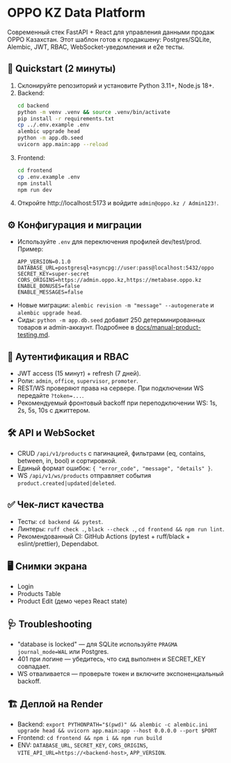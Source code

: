 # OPPO KZ Data Platform

Современный стек FastAPI + React для управления данными продаж OPPO Казахстан. Этот шаблон готов к продакшену: Postgres/SQLite, Alembic, JWT, RBAC, WebSocket-уведомления и e2e тесты.

## 🚀 Quickstart (2 минуты)
1. Склонируйте репозиторий и установите Python 3.11+, Node.js 18+.
2. Backend:
   ```bash
   cd backend
   python -m venv .venv && source .venv/bin/activate
   pip install -r requirements.txt
   cp ../.env.example .env
   alembic upgrade head
   python -m app.db.seed
   uvicorn app.main:app --reload
   ```
3. Frontend:
   ```bash
   cd frontend
   cp .env.example .env
   npm install
   npm run dev
   ```
4. Откройте http://localhost:5173 и войдите `admin@oppo.kz / Admin123!`.

## ⚙️ Конфигурация и миграции
- Используйте `.env` для переключения профилей dev/test/prod. Пример:
  ```env
  APP_VERSION=0.1.0
  DATABASE_URL=postgresql+asyncpg://user:pass@localhost:5432/oppo
  SECRET_KEY=super-secret
  CORS_ORIGINS=https://admin.oppo.kz,https://metabase.oppo.kz
  ENABLE_BONUSES=false
  ENABLE_MESSAGES=false
  ```
- Новые миграции: `alembic revision -m "message" --autogenerate` и `alembic upgrade head`.
- Сиды: `python -m app.db.seed` добавит 250 детерминированных товаров и admin-аккаунт. Подробнее в [docs/manual-product-testing.md](docs/manual-product-testing.md).

## 🔐 Аутентификация и RBAC
- JWT access (15 минут) + refresh (7 дней).
- Роли: `admin`, `office`, `supervisor`, `promoter`.
- REST/WS проверяют права на сервере. При подключении WS передайте `?token=...`.
- Рекомендуемый фронтовый backoff при переподключении WS: 1s, 2s, 5s, 10s с джиттером.

## 🛠️ API и WebSocket
- CRUD `/api/v1/products` с пагинацией, фильтрами (eq, contains, between, in, bool) и сортировкой.
- Единый формат ошибок: `{ "error_code", "message", "details" }`.
- WS `/api/v1/ws/products` отправляет события `product.created|updated|deleted`.

## ✅ Чек-лист качества
- Тесты: `cd backend && pytest`.
- Линтеры: `ruff check .`, `black --check .`, `cd frontend && npm run lint`.
- Рекомендованный CI: GitHub Actions (pytest + ruff/black + eslint/prettier), Dependabot.

## 🖥️ Снимки экрана
- Login
- Products Table
- Product Edit (демо через React state)

## 🩺 Troubleshooting
- "database is locked" — для SQLite используйте `PRAGMA journal_mode=WAL` или Postgres.
- 401 при логине — убедитесь, что сид выполнен и SECRET_KEY совпадает.
- WS отваливается — проверьте токен и включите экспоненциальный backoff.

## 🏗️ Деплой на Render
- Backend: `export PYTHONPATH="$(pwd)" && alembic -c alembic.ini upgrade head && uvicorn app.main:app --host 0.0.0.0 --port $PORT`
- Frontend: `cd frontend && npm i && npm run build`
- ENV: `DATABASE_URL`, `SECRET_KEY`, `CORS_ORIGINS`, `VITE_API_URL=https://<backend-host>`, `APP_VERSION`.
